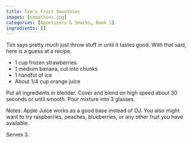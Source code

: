 ```yaml
---
title: Tim's Fruit Smoothies
images: [smoothies.jpg]
categories: [Appetizers & Snacks, Book 1]
ingredients: []
---
```


 Tim says pretty much just
throw stuff in until it tastes good. With that said, here is a guess at
a recipe.

-   1 cup frozen strawberries
-   1 medium banana, cut into chunks
-   1 handful of ice
-   About 1/4 cup orange juice

Put all ingredients in blender. Cover and blend on high speed about 30
seconds or until smooth. Pour mixture into 3 glasses.

Notes: Apple Juice works as a good base instead of OJ. You also might
want to try raspberries, peaches, blueberries, or any other fruit you
have available.

Serves 3.


